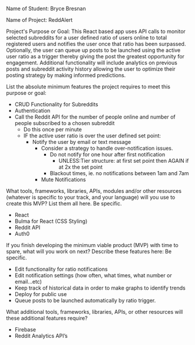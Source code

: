 ﻿Name of Student: Bryce Bresnan


Name of Project: ReddAlert 


Project's Purpose or Goal: This React based app uses API calls to monitor selected subreddits for a user defined ratio of users online to total registered users and notifies the user once that ratio has been surpassed. Optionally, the user can queue up posts to be launched using the active user ratio as a trigger thereby giving the post the greatest opportunity for engagement. Additional functionality will include analytics on previous posts and subreddit activity history allowing the user to optimize their posting strategy by making informed predictions. 


List the absolute minimum features the project requires to meet this purpose or goal:
* CRUD Functionality for Subreddits
* Authentication
* Call the Reddit API for the number of people online and number of people subscribed to a chosen subreddit
   * Do this once per minute
   * IF the active user ratio is over the user defined set point:
      * Notify the user by email or text message
         * Consider a strategy to handle over-notification issues.
            * Do not notify for one hour after first notification
               * UNLESS:Tier structure: at first set point then AGAIN if at 2x the set point
            * Blackout times, ie. no notifications between 1am and 7am
         * Mute Notifications


What tools, frameworks, libraries, APIs, modules and/or other resources (whatever is specific to your track, and your language) will you use to create this MVP? List them all here. Be specific.
* React
* Bulma for React (CSS Styling)
* Reddit API
* Auth0


If you finish developing the minimum viable product (MVP) with time to spare, what will you work on next? Describe these features here: Be specific.


* Edit functionality for ratio notifications
* Edit notification settings (how often, what times, what number or email...etc)
* Keep track of historical data in order to make graphs to identify trends 
* Deploy for public use
* Queue posts to be launched automatically by ratio trigger. 


What additional tools, frameworks, libraries, APIs, or other resources will these additional features require?
* Firebase
* Reddit Analytics API’s
